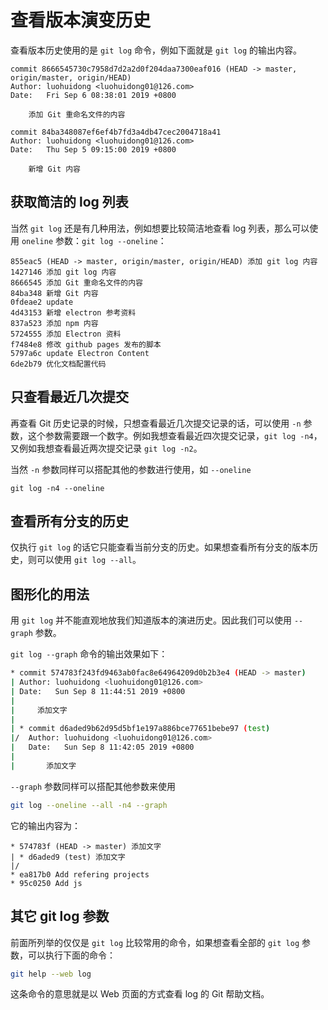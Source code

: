 # 查看版本演变历史

查看版本历史使用的是 `git log` 命令，例如下面就是 `git log` 的输出内容。

```plain
commit 8666545730c7958d7d2a2d0f204daa7300eaf016 (HEAD -> master, origin/master, origin/HEAD)
Author: luohuidong <luohuidong01@126.com>
Date:   Fri Sep 6 08:38:01 2019 +0800

    添加 Git 重命名文件的内容

commit 84ba348087ef6ef4b7fd3a4db47cec2004718a41
Author: luohuidong <luohuidong01@126.com>
Date:   Thu Sep 5 09:15:00 2019 +0800

    新增 Git 内容
```

## 获取简洁的 log 列表

当然 `git log` 还是有几种用法，例如想要比较简洁地查看 log 列表，那么可以使用 `oneline` 参数：`git log --oneline`：

```plain
855eac5 (HEAD -> master, origin/master, origin/HEAD) 添加 git log 内容
1427146 添加 git log 内容
8666545 添加 Git 重命名文件的内容
84ba348 新增 Git 内容
0fdeae2 update
4d43153 新增 electron 参考资料
837a523 添加 npm 内容
5724555 添加 Electron 资料
f7484e8 修改 github pages 发布的脚本
5797a6c update Electron Content
6de2b79 优化文档配置代码
```

## 只查看最近几次提交

再查看 Git 历史记录的时候，只想查看最近几次提交记录的话，可以使用 `-n` 参数，这个参数需要跟一个数字。例如我想查看最近四次提交记录，`git log -n4`，又例如我想查看最近两次提交记录 `git log -n2`。

当然 `-n` 参数同样可以搭配其他的参数进行使用，如 `--oneline`

```git
git log -n4 --oneline
```

## 查看所有分支的历史

仅执行 `git log` 的话它只能查看当前分支的历史。如果想查看所有分支的版本历史，则可以使用 `git log --all`。

## 图形化的用法

用 `git log` 并不能直观地放我们知道版本的演进历史。因此我们可以使用 `--graph` 参数。

`git log --graph` 命令的输出效果如下：

```bash
* commit 574783f243fd9463ab0fac8e64964209d0b2b3e4 (HEAD -> master)
| Author: luohuidong <luohuidong01@126.com>
| Date:   Sun Sep 8 11:44:51 2019 +0800
|
|     添加文字
|
| * commit d6aded9b62d95d5bf1e197a886bce77651bebe97 (test)
|/  Author: luohuidong <luohuidong01@126.com>
|   Date:   Sun Sep 8 11:42:05 2019 +0800
|
|       添加文字
```

`--graph` 参数同样可以搭配其他参数来使用

```bash
git log --oneline --all -n4 --graph
```

它的输出内容为：

```plain
* 574783f (HEAD -> master) 添加文字
| * d6aded9 (test) 添加文字
|/
* ea817b0 Add refering projects
* 95c0250 Add js
```

## 其它 git log 参数

前面所列举的仅仅是 `git log` 比较常用的命令，如果想查看全部的 `git log` 参数，可以执行下面的命令：

```bash
git help --web log
```

这条命令的意思就是以 Web 页面的方式查看 log 的 Git 帮助文档。


